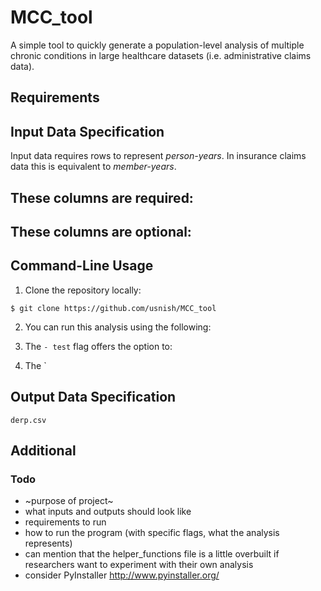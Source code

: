# MCC_tool
A simple tool to quickly generate a population-level analysis of multiple chronic conditions in large healthcare datasets (i.e. administrative claims data).

## Requirements

## Input Data Specification
Input data requires rows to represent *person-years*. In insurance claims data this is equivalent to *member-years*.

These columns are required:
- 
These columns are optional:
- 

## Command-Line Usage
1. Clone the repository locally:
```
$ git clone https://github.com/usnish/MCC_tool
```
2. You can run this analysis using the following:


3. The `- test` flag offers the option to:

4. The `

## Output Data Specification
`derp.csv`

## Additional


### Todo
- ~purpose of project~
- what inputs and outputs should look like
- requirements to run
- how to run the program (with specific flags, what the analysis represents)
- can mention that the helper_functions file is a little overbuilt if researchers want to experiment with their own analysis
- consider PyInstaller http://www.pyinstaller.org/